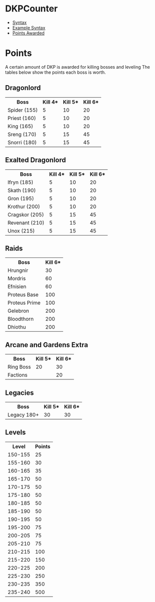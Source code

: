 # DKPCounter
* <a href="syntax.md">Syntax</a>
* <a href="examples.md">Example Syntax</a>
* <a href="points.md">Points Awarded</a>
# Points

A certain amount of DKP is awarded for killing bosses and leveling The tables below show the points each boss is worth.

## Dragonlord
<table>
  <tr>
    <th>Boss</th>
    <th>Kill 4*</th>
    <th>Kill 5*</th>
    <th>Kill 6*</th>

  </tr>
  <tr>
    <td>Spider (155)</td>
    <td>5</td>
    <td>10</td>
    <td>20</td>
  </tr>
  <tr>
    <td>Priest (160)</td>
    <td>5</td>
    <td>10</td>
    <td>20</td>
  </tr>
  <tr>
    <td>King (165)</td>
    <td>5</td>
    <td>10</td>
    <td>20</td>
  </tr>
  <tr>
    <td>Sreng (170)</td>
    <td>5</td>
    <td>15</td>
    <td>45</td>
  </tr>
  <tr>
    <td>Snorri (180)</td>
    <td>5</td>
    <td>15</td>
    <td>45</td>
  </tr>
</table>

## Exalted Dragonlord
<table>
  <tr>
    <th>Boss</th>
    <th>Kill 4*</th>
    <th>Kill 5*</th>
    <th>Kill 6*</th>

  </tr>
  <tr>
    <td>Ifryn (185)</td>
    <td>5</td>
    <td>10</td>
    <td>20</td>
  </tr>
  <tr>
    <td>Skath (190)</td>
    <td>5</td>
    <td>10</td>
    <td>20</td>
  </tr>
  <tr>
    <td>Gron (195)</td>
    <td>5</td>
    <td>10</td>
    <td>20</td>
  </tr>
  <tr>
    <td>Krothur (200)</td>
    <td>5</td>
    <td>10</td>
    <td>20</td>
  </tr>
  <tr>
    <td>Cragskor (205)</td>
    <td>5</td>
    <td>15</td>
    <td>45</td>
  </tr>
  <tr>
    <td>Revenant (210)</td>
    <td>5</td>
    <td>15</td>
    <td>45</td>
  </tr>
  <tr>
    <td>Unox (215)</td>
    <td>5</td>
    <td>15</td>
    <td>45</td>
  </tr>
</table>

## Raids
<table>
  <tr>
    <th>Boss</th>
    <th>Kill 6*</th>
  </tr>
  <tr>
    <td>Hrungnir</td>
    <td>30</td>
  </tr>
  <tr>
    <td>Mordris</td>
    <td>60</td>
  </tr>
  <tr>
    <td>Efnisien</td>
    <td>60</td>
  </tr>
  <tr>
    <td>Proteus Base</td>
    <td>100</td>
  </tr>
  <tr>
    <td>Proteus Prime</td>
    <td>100</td>
  </tr>
  <tr>
    <td>Gelebron</td>
    <td>200</td>
  </tr>
  <tr>
    <td>Bloodthorn</td>
    <td>200</td>
  </tr>
  <tr>
    <td>Dhiothu</td>
    <td>200</td>
  </tr>
</table>

## Arcane and Gardens Extra
<table>
  <tr>
    <th>Boss</th>
    <th>Kill 5*</th>
    <th>Kill 6*</th>
  </tr>
  <tr>
    <td>Ring Boss</td>
    <td>20</td>
    <td>30</td>
  </tr>
  <tr>
    <td>Factions</td>
    <td></td>
    <td>20</td>
  </tr>
</table>

## Legacies
<table>
  <tr>
    <th>Boss</th>
    <th>Kill 5*</th>
    <th>Kill 6*</th>
  </tr>
  <tr>
    <td>Legacy 180+</td>
    <td>30</td>
    <td>30</td>
  </tr>
</table>

## Levels
<table>
  <tr>
    <th>Level</th>
    <th>Points</th>
  </tr>
  <tr>
    <td>150-155</td>
    <td>25</td>
  </tr>
    <tr>
    <td>155-160</td>
    <td>30</td>
  </tr>
    <tr>
    <td>160-165</td>
    <td>35</td>
  </tr>
    <tr>
    <td>165-170</td>
    <td>50</td>
  </tr>
    <tr>
    <td>170-175</td>
    <td>50</td>
  </tr>
    </tr>
    <tr>
    <td>175-180</td>
    <td>50</td>
  </tr>
    </tr>
    <tr>
    <td>180-185</td>
    <td>50</td>
  </tr>
    </tr>
    <tr>
    <td>185-190</td>
    <td>50</td>
  </tr>
    </tr>
    <tr>
    <td>190-195</td>
    <td>50</td>
  </tr>
  <tr>
    <td>195-200</td>
    <td>75</td>
  </tr>
  <tr>
    <td>200-205</td>
    <td>75</td>
  </tr>
  <tr>
    <td>205-210</td>
    <td>75</td>
  </tr>
  <tr>
    <td>210-215</td>
    <td>100</td>
  </tr>
  <tr>
    <td>215-220</td>
    <td>150</td>
  </tr>
  <tr>
    <td>220-225</td>
    <td>200</td>
  </tr>
  <tr>
    <td>225-230</td>
    <td>250</td>
  </tr>
  <tr>
    <td>230-235</td>
    <td>350</td>
  </tr>
  <tr>
    <td>235-240</td>
    <td>500</td>
  </tr>
</table>
